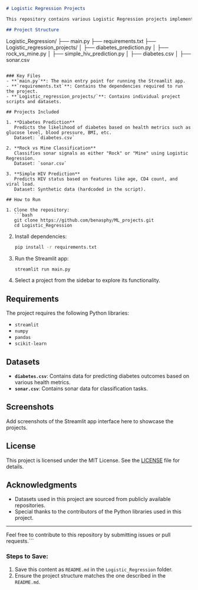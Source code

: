 ```markdown
# Logistic Regression Projects

This repository contains various Logistic Regression projects implemented in Python. Each project demonstrates the application of Logistic Regression to solve real-world problems using datasets.

## Project Structure

```
Logistic_Regression/
├── main.py
├── requirements.txt
├── Logistic_regression_projects/
│   ├── diabetes_prediction.py
│   ├── rock_vs_mine.py
│   ├── simple_hiv_prediction.py
│   ├── diabetes.csv
│   ├── sonar.csv
```

### Key Files
- **`main.py`**: The main entry point for running the Streamlit app.
- **`requirements.txt`**: Contains the dependencies required to run the project.
- **`Logistic_regression_projects/`**: Contains individual project scripts and datasets.

## Projects Included

1. **Diabetes Prediction**  
   Predicts the likelihood of diabetes based on health metrics such as glucose level, blood pressure, BMI, etc.  
   Dataset: `diabetes.csv`

2. **Rock vs Mine Classification**  
   Classifies sonar signals as either "Rock" or "Mine" using Logistic Regression.  
   Dataset: `sonar.csv`

3. **Simple HIV Prediction**  
   Predicts HIV status based on features like age, CD4 count, and viral load.  
   Dataset: Synthetic data (hardcoded in the script).

## How to Run

1. Clone the repository:
   ```bash
   git clone https://github.com/benasphy/ML_projects.git
   cd Logistic_Regression
   ```

2. Install dependencies:
   ```bash
   pip install -r requirements.txt
   ```

3. Run the Streamlit app:
   ```bash
   streamlit run main.py
   ```

4. Select a project from the sidebar to explore its functionality.

## Requirements

The project requires the following Python libraries:
- `streamlit`
- `numpy`
- `pandas`
- `scikit-learn`

## Datasets

- **`diabetes.csv`**: Contains data for predicting diabetes outcomes based on various health metrics.
- **`sonar.csv`**: Contains sonar data for classification tasks.

## Screenshots

Add screenshots of the Streamlit app interface here to showcase the projects.

## License

This project is licensed under the MIT License. See the [LICENSE](LICENSE) file for details.

## Acknowledgments

- Datasets used in this project are sourced from publicly available repositories.
- Special thanks to the contributors of the Python libraries used in this project.

---
Feel free to contribute to this repository by submitting issues or pull requests.```

### Steps to Save:
1. Save this content as `README.md` in the `Logistic_Regression` folder.
2. Ensure the project structure matches the one described in the `README.md`.
